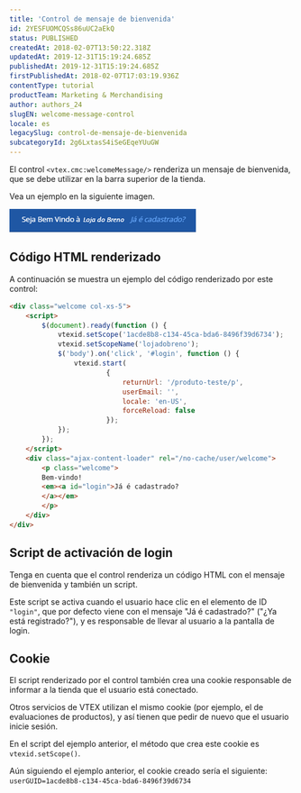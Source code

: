 ```yaml
---
title: 'Control de mensaje de bienvenida'
id: 2YESFUOMCQSs86uUC2aEkQ
status: PUBLISHED
createdAt: 2018-02-07T13:50:22.318Z
updatedAt: 2019-12-31T15:19:24.685Z
publishedAt: 2019-12-31T15:19:24.685Z
firstPublishedAt: 2018-02-07T17:03:19.936Z
contentType: tutorial
productTeam: Marketing & Merchandising
author: authors_24
slugEN: welcome-message-control
locale: es
legacySlug: control-de-mensaje-de-bienvenida
subcategoryId: 2g6LxtasS4iSeGEqeYUuGW
---
```


El control `<vtex.cmc:welcomeMessage/>` renderiza un mensaje de bienvenida, que se debe utilizar en la barra superior de la tienda.

Vea un ejemplo en la siguiente imagen.

![welcome1](https://raw.githubusercontent.com/vtexdocs/help-center-content/refs/heads/main/docs/es/tutorials/Storefront/Layout/control-de-mensaje-de-bienvenida_1.png)

## Código HTML renderizado

A continuación se muestra un ejemplo del código renderizado por este control:

```html
<div class="welcome col-xs-5">
	<script>
	    $(document).ready(function () {
	        vtexid.setScope('1acde8b8-c134-45ca-bda6-8496f39d6734');
	        vtexid.setScopeName('lojadobreno');
	        $('body').on('click', '#login', function () {
	            vtexid.start(
	                    {
	                        returnUrl: '/produto-teste/p',
	                        userEmail: '',
	                        locale: 'en-US',
	                        forceReload: false
	                    });
	        });
	    });
	</script>
	<div class="ajax-content-loader" rel="/no-cache/user/welcome">
	    <p class="welcome">
	    Bem-vindo!
	    <em><a id="login">Já é cadastrado?
	    </a></em>
	    </p>
	</div>
</div>
```

## Script de activación de login

Tenga en cuenta que el control renderiza un código HTML con el mensaje de bienvenida y también un script.

Este script se activa cuando el usuario hace clic en el elemento de ID `"login"`, que por defecto viene con el mensaje "Já é cadastrado?" ("¿Ya está registrado?"), y es responsable de llevar al usuario a la pantalla de login.

## Cookie

El script renderizado por el control también crea una cookie responsable de informar a la tienda que el usuario está conectado.

Otros servicios de VTEX utilizan el mismo cookie (por ejemplo, el de evaluaciones de productos), y así tienen que pedir de nuevo que el usuario inicie sesión.

En el script del ejemplo anterior, el método que crea este cookie es `vtexid.setScope()`.

Aún siguiendo el ejemplo anterior, el cookie creado sería el siguiente: `userGUID=1acde8b8-c134-45ca-bda6-8496f39d6734`
